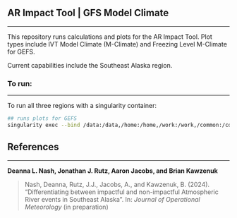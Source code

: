 ## AR Impact Tool | GFS Model Climate

---

This repository runs calculations and plots for the AR Impact Tool. Plot types include IVT Model Climate (M-Climate) and Freezing Level M-Climate for GEFS.

Current capabilities include the Southeast Alaska region.

### To run:

---

To run all three regions with a singularity container:

```bash
## runs plots for GEFS
singularity exec --bind /data:/data,/home:/home,/work:/work,/common:/common -e /data/projects/containers/GEFS_Mclimate/GEFS_Mclimate.sif /opt/conda/bin/python /data/projects/operations/GEFS_Mclimate/run_tool.py
```

## References
---
**Deanna L. Nash, Jonathan J. Rutz, Aaron Jacobs, and Brian Kawzenuk**
> Nash, Deanna, Rutz, J.J., Jacobs, A., and Kawzenuk, B. (2024). “Differentiating between impactful and non-impactful Atmospheric River events in Southeast Alaska”. In: <em>Journal of Operational Meteorology</em>  (in preparation)
